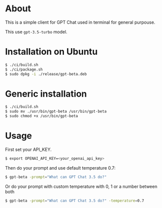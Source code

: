 # About

This is a simple client for GPT Chat used in terminal for general purpouse.

This use `gpt-3.5-turbo` model.

# Installation on Ubuntu

```bash
$ ./ci/build.sh
$ ./ci/package.sh
$ sudo dpkg -i ./release/gpt-beta.deb
```

# Generic installation
```bash
$ ./ci/build.sh
$ sudo mv ./usr/bin/gpt-beta /usr/bin/gpt-beta
$ sudo chmod +x /usr/bin/gpt-beta
```


# Usage

First set your API_KEY.
```bash
$ export OPENAI_API_KEY=<your_openai_api_key>
```

Then do your prompt and use default temperature 0.7:
```bash
$ gpt-beta -prompt="What can GPT Chat 3.5 do?"
```

Or do your prompt with custom temperature with 0, 1 or a number between both
```bash
$ gpt-beta -prompt="What can GPT Chat 3.5 do?" -temperature=0.7
```